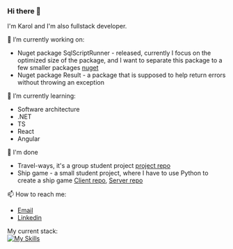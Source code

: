 ### Hi there 👋

I'm Karol and I'm also fullstack developer. 

🔭 I’m currently working on:
  * Nuget package SqlScriptRunner - released, currently I focus on the optimized size of the package, and I want to separate this package to a few smaller packages [nuget](https://www.nuget.org/packages/SqlScriptRunner)
  * Nuget package Result - a package that is supposed to help return errors without throwing an exception
  
🌱 I’m currently learning: 
  * Software architecture
  * .NET
  * TS
  * React
  * Angular

🏁 I'm done
 * Travel-ways, it's a group student project [project repo](https://github.com/TravelerWays/TravelWaysApi)
 * Ship game - a small student project, where I have to use Python to create a ship game [Client repo](https://github.com/keyroll-99/shipGame), [Server repo](https://github.com/keyroll-99/shipGameServer)
   
📫 How to reach me:
  * [Email](mailto:kazmierczakkarol1999@gmail.com)
  * [Linkedin](https://www.linkedin.com/in/karol-ka%C5%BAmierczak-2798141a5/)

My current stack: \
[![My Skills](https://skillicons.dev/icons?i=dotnet,cs,js,ts,react,angular,azure,git,mysql,postgres,vite&perline=12)](https://skillicons.dev)
